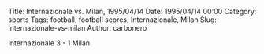 Title: Internazionale vs. Milan, 1995/04/14
Date: 1995/04/14 00:00
Category: sports
Tags: football, football scores, Internazionale, Milan
Slug: internazionale-vs-milan
Author: carbonero


Internazionale 3 - 1 Milan
